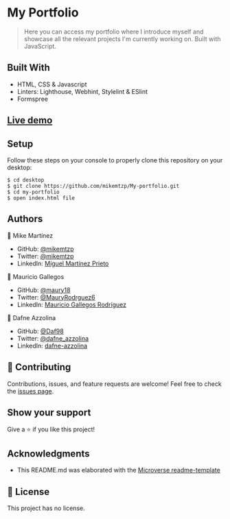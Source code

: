 # My Portfolio

> Here you can access my portfolio where I introduce myself and showcase all the relevant projects I'm currently working on. Built with JavaScript.

## Built With

- HTML, CSS & Javascript
- Linters: Lighthouse, Webhint, Stylelint & ESlint
- Formspree

## [Live demo](https://mikemtzp.github.io/My-Portfolio/)

## Setup

Follow these steps on your console to properly clone this repository on your desktop:

```
$ cd desktop
$ git clone https://github.com/mikemtzp/My-portfolio.git
$ cd my-portfolio
$ open index.html file
```

## Authors

👤 Mike Martínez

- GitHub: [@mikemtzp](https://github.com/mikemtzp)
- Twitter: [@mikemtzp](https://twitter.com/mikemtzp)
- LinkedIn: [Miguel Martínez Prieto](https://www.linkedin.com/in/mike-mart%C3%ADnez/)

👤 Mauricio Gallegos

- GitHub: [@maury18](https://github.com/maury18)
- Twitter: [@MauryRodrguez6](https://twitter.com/MauryRodrguez6)
- LinkedIn: [Mauricio Gallegos Rodríguez](https://www.linkedin.com/in/mauricio-gallegos-rodr%C3%ADguez-380a96183/)

👤 Dafne Azzolina

- GitHub: [@Daf98](https://github.com/Daf98)
- Twitter: [@dafne_azzolina](https://twitter.com/dafne_azzolina)
- LinkedIn: [dafne-azzolina](https://www.linkedin.com/in/dafne-azzolina/)

## 🤝 Contributing

Contributions, issues, and feature requests are welcome!
Feel free to check the [issues page](https://github.com/mikemtzp/My-portfolio/issues).

## Show your support

Give a ⭐️ if you like this project!

## Acknowledgments

- This README.md was elaborated with the [Microverse readme-template](https://github.com/microverseinc/readme-template)

## 📝 License

This project has no license.
